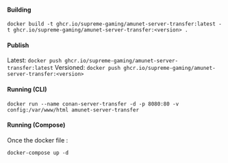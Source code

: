 #### Building

`docker build -t ghcr.io/supreme-gaming/amunet-server-transfer:latest -t ghcr.io/supreme-gaming/amunet-server-transfer:<version> .`

#### Publish

Latest: `docker push ghcr.io/supreme-gaming/amunet-server-transfer:latest`
Versioned: `docker push ghcr.io/supreme-gaming/amunet-server-transfer:<version>`

#### Running (CLI)

`docker run --name conan-server-transfer -d -p 8080:80 -v config:/var/www/html amunet-server-transfer`

#### Running (Compose)

Once the docker file :

`docker-compose up -d`
